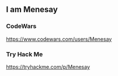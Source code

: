 ## I am Menesay

### CodeWars
https://www.codewars.com/users/Menesay

### Try Hack Me
<script src="https://tryhackme.com/badge/1181586"></script>
https://tryhackme.com/p/Menesay
